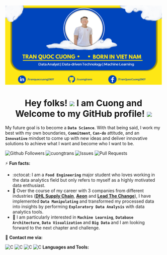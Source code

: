<p  align="center"><img src = "Introduction_Cuong.png"></p>

<h1 align="center"> Hey folks! <img src="https://raw.githubusercontent.com/syedareehaquasar/syedareehaquasar/master/gifs/Hi.gif" width="30px"> I am Cuong and Welcome to my GitHub profile! <img src="https://media.giphy.com/media/l0IxYVnue90NNygi4/giphy.gif" width="30px"></h1>

My future goal is to become a **`Data Science`**. With that being said, I work my best with my own boundaries, **`Commitment`**, **`Can-do`** attitude, and an **`Innovative`** mindset to come up with new ideas and deliver innovative solutions to achieve what I want and become who I want to be.

![Github Followers](https://img.shields.io/github/followers/cuongtrans?color=0045BC&style=flat&label=Followers&logo=github)
<img alt = "cuongtrans" src="https://komarev.com/ghpvc/?username=cuongtrans&color=0045BC&style=flat&label=Profile+Views"/>
<img alt="Issues" src="https://img.shields.io/github/issues/cuongtrans/cuongtrans?color=0045BC&style=flat&label=Issues"/>
<img alt="Pull Requests" src="https://img.shields.io/github/issues-pr/cuongtrans/cuongtrans?color=0045BC&style=flat&label=Pull+Requests"/>
  
⚡ **Fun facts:**

- :octocat: I am a **`Food Engineering`** major student who loves working in the data analytics field but only refers to myself as a highly motivated data enthusiast. 
- 🚀 Over the course of my career with 3 companies from different industries ([**DHL Supply Chain**](https://www.dhl.com/us-en/home/our-divisions/dhl-supply-chain.html), [**Aeon**](https://aeon.vn/en/) and [**Lead The Change**](https://www.facebook.com/LeadtheChange.Asia)), I have implemented **`Data Manipulating`** and transformed my processed data into insights by performing **`Exploratory Data Analysis`** with data analytics tools.
- 🤔 I am particularly interested in **`Machine Learning`**, **`Database Architecture`**, **`Data Visualization`** and **`Big Data`** and I am looking forward to the next chapter and challenge.

💬 **Contact me via:**

<p align="left">
<a href="https://github.com/cuongtrans" target="blank">
  <img align="left" alt="Cuong's Github" src="https://cdn.jsdelivr.net/npm/simple-icons@v3/icons/github.svg" width="30px" height="20px"/>
</a>
<a href="https://www.linkedin.com/in/tranquoccuong2907/" target="blank">
  <img align="left" alt="Cuong's LinkedIn" src="https://cdn.jsdelivr.net/npm/simple-icons@v3/icons/linkedin.svg" width="30px" height="20px"/>
</a>
<a href="https://www.facebook.com/TranQuocCuong2907/" target="blank">
  <img align="left" alt="Cuong's LinkedIn" src="https://cdn.jsdelivr.net/npm/simple-icons@v3/icons/facebook.svg" width="30px" height="20px"/>
</a>
<a href="https://www.hackerrank.com/cuongquoc290701" target="blank">
  <img align="left" alt="Cuong's LinkedIn" src="https://cdn.jsdelivr.net/npm/simple-icons@v3/icons/hackerrank.svg" width="30px" height="20px"/>
</a>
</p>

**Languages and Tools:** 


















